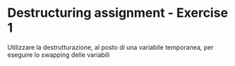# Destructuring assignment - Exercise 1
Utilizzare la destrutturazione, al posto di una variabile temporanea, per eseguire lo swapping delle variabili